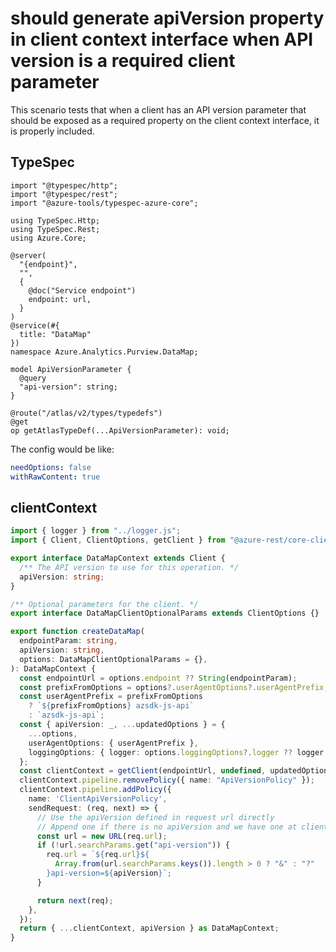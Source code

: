 # should generate apiVersion property in client context interface when API version is a required client parameter

This scenario tests that when a client has an API version parameter that should be exposed as a required property on the client context interface, it is properly included.

## TypeSpec

```tsp
import "@typespec/http";
import "@typespec/rest";
import "@azure-tools/typespec-azure-core";

using TypeSpec.Http;
using TypeSpec.Rest;
using Azure.Core;

@server(
  "{endpoint}",
  "",
  {
    @doc("Service endpoint")
    endpoint: url,
  }
)
@service(#{
  title: "DataMap"
})
namespace Azure.Analytics.Purview.DataMap;

model ApiVersionParameter {
  @query
  "api-version": string;
}

@route("/atlas/v2/types/typedefs")
@get
op getAtlasTypeDef(...ApiVersionParameter): void;
```

The config would be like:

```yaml
needOptions: false
withRawContent: true
```

## clientContext

```ts clientContext
import { logger } from "../logger.js";
import { Client, ClientOptions, getClient } from "@azure-rest/core-client";

export interface DataMapContext extends Client {
  /** The API version to use for this operation. */
  apiVersion: string;
}

/** Optional parameters for the client. */
export interface DataMapClientOptionalParams extends ClientOptions {}

export function createDataMap(
  endpointParam: string,
  apiVersion: string,
  options: DataMapClientOptionalParams = {},
): DataMapContext {
  const endpointUrl = options.endpoint ?? String(endpointParam);
  const prefixFromOptions = options?.userAgentOptions?.userAgentPrefix;
  const userAgentPrefix = prefixFromOptions
    ? `${prefixFromOptions} azsdk-js-api`
    : `azsdk-js-api`;
  const { apiVersion: _, ...updatedOptions } = {
    ...options,
    userAgentOptions: { userAgentPrefix },
    loggingOptions: { logger: options.loggingOptions?.logger ?? logger.info },
  };
  const clientContext = getClient(endpointUrl, undefined, updatedOptions);
  clientContext.pipeline.removePolicy({ name: "ApiVersionPolicy" });
  clientContext.pipeline.addPolicy({
    name: 'ClientApiVersionPolicy',
    sendRequest: (req, next) => {
      // Use the apiVersion defined in request url directly
      // Append one if there is no apiVersion and we have one at client options
      const url = new URL(req.url);
      if (!url.searchParams.get("api-version")) {
        req.url = `${req.url}${
          Array.from(url.searchParams.keys()).length > 0 ? "&" : "?"
        }api-version=${apiVersion}`;
      }

      return next(req);
    },
  });
  return { ...clientContext, apiVersion } as DataMapContext;
}
```